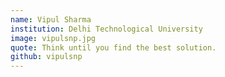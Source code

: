 ```yaml
---
name: Vipul Sharma
institution: Delhi Technological University
image: vipulsnp.jpg
quote: Think until you find the best solution.
github: vipulsnp
---
```

